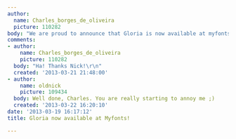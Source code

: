 ```yaml
---
author:
  name: Charles_borges_de_oliveira
  picture: 110282
body: "We are proud to announce that Gloria is now available at myfonts.\r\nhttp://www.myfonts.com/fonts/letterheadfonts/lhf-gloria/\r\n[img:sites/default/files/old-images/Gloria-Myfonts-promo2_6590.png]\r\n[img:sites/default/files/old-images/Gloria-Myfonts-promo_5557.png]"
comments:
- author:
    name: Charles_borges_de_oliveira
    picture: 110282
  body: "Ha! Thanks Nick!\r\n"
  created: '2013-03-21 21:48:00'
- author:
    name: oldnick
    picture: 109434
  body: Well done, Charles. You are really starting to annoy me ;)
  created: '2013-03-22 16:20:10'
date: '2013-03-19 16:17:12'
title: Gloria now available at Myfonts!

---
```

